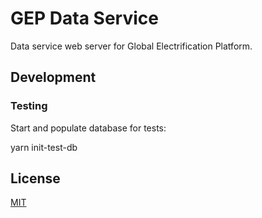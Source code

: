 # GEP Data Service

Data service web server for Global Electrification Platform.

## Development 

### Testing

Start and populate database for tests:

  yarn init-test-db

## License

[MIT](LICENSE)
